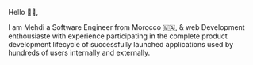 

Hello 👋🏻,

I am Mehdi a Software Engineer from Morocco 🇲🇦, & web Development enthousiaste with experience participating in the complete product development lifecycle of successfully launched applications used by hundreds of users internally and externally.










